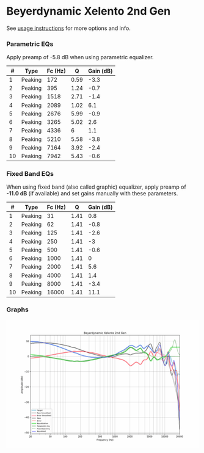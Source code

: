 # Beyerdynamic Xelento 2nd Gen
See [usage instructions](https://github.com/jaakkopasanen/AutoEq#usage) for more options and info.

### Parametric EQs
Apply preamp of -5.8 dB when using parametric equalizer.

|   # | Type    |   Fc (Hz) |    Q |   Gain (dB) |
|-----|---------|-----------|------|-------------|
|   1 | Peaking |       172 | 0.59 |        -3.3 |
|   2 | Peaking |       395 | 1.24 |        -0.7 |
|   3 | Peaking |      1518 | 2.71 |        -1.4 |
|   4 | Peaking |      2089 | 1.02 |         6.1 |
|   5 | Peaking |      2676 | 5.99 |        -0.9 |
|   6 | Peaking |      3265 | 5.02 |         2.6 |
|   7 | Peaking |      4336 | 6    |         1.1 |
|   8 | Peaking |      5210 | 5.58 |        -3.8 |
|   9 | Peaking |      7164 | 3.92 |        -2.4 |
|  10 | Peaking |      7942 | 5.43 |        -0.6 |

### Fixed Band EQs
When using fixed band (also called graphic) equalizer, apply preamp of **-11.0 dB** (if available) and set gains manually with these parameters.

|   # | Type    |   Fc (Hz) |    Q |   Gain (dB) |
|-----|---------|-----------|------|-------------|
|   1 | Peaking |        31 | 1.41 |         0.8 |
|   2 | Peaking |        62 | 1.41 |        -0.8 |
|   3 | Peaking |       125 | 1.41 |        -2.6 |
|   4 | Peaking |       250 | 1.41 |        -3   |
|   5 | Peaking |       500 | 1.41 |        -0.6 |
|   6 | Peaking |      1000 | 1.41 |         0   |
|   7 | Peaking |      2000 | 1.41 |         5.6 |
|   8 | Peaking |      4000 | 1.41 |         1.4 |
|   9 | Peaking |      8000 | 1.41 |        -3.4 |
|  10 | Peaking |     16000 | 1.41 |        11.1 |

### Graphs
![](./Beyerdynamic%20Xelento%202nd%20Gen.png)
